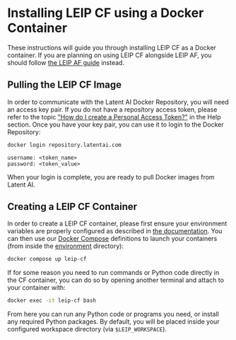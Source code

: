 # Installing LEIP CF using a Docker Container

These instructions will guide you through installing LEIP CF as a Docker container. If you are planning on using LEIP CF alongside LEIP AF, you should follow [the LEIP AF guide](../leip-af/docker.md) instead.

## Pulling the LEIP CF Image

In order to communicate with the Latent AI Docker Repository, you will need an access key pair. If you do not have a repository access token, please refer to the topic ["How do I create a Personal Access Token?"](https://leipdocs.latentai.io/home/content/help/#installing-leip) in the Help section. Once you have your key pair, you can use it to login to the Docker Repository:

```bash
docker login repository.latentai.com
```

```text
username: <token_name>
password: <token_value>
```

When your login is complete, you are ready to pull Docker images from Latent AI.

## Creating a LEIP CF Container

In order to create a LEIP CF container, please first ensure your environment variables are properly configured as described in [the documentation](../README.md#workspace-configuration). You can then use our [Docker Compose](https://docs.docker.com/compose/) definitions to launch your containers (from inside the [environment](../../environment/) directory):

```bash
docker compose up leip-cf
```

If for some reason you need to run commands or Python code directly in the CF container, you can do so by opening another terminal and attach to your container with:

```bash
docker exec -it leip-cf bash
```

From here you can run any Python code or programs you need, or install any required Python packages. By default, you will be placed inside your configured workspace directory (via `$LEIP_WORKSPACE`).
